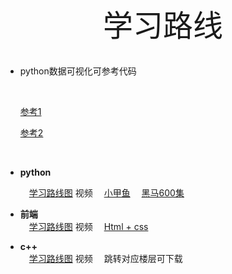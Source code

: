 <center><font face ="楷体" size =25>学习路线</font></center>

<br>

- python数据可视化可参考代码

  <br>

  [参考1](https://blog.csdn.net/fei347795790/article/details/89257220?utm_medium=distribute.pc_relevant.none-task-blog-BlogCommendFromMachineLearnPai2-1.nonecase&depth_1-utm_source=distribute.pc_relevant.none-task-blog-BlogCommendFromMachineLearnPai2-1.nonecase)

  

  [参考2](https://blog.csdn.net/qq_41205771/article/details/98947659?utm_medium=distribute.pc_relevant.none-task-blog-BlogCommendFromMachineLearnPai2-2.nonecase&depth_1-utm_source=distribute.pc_relevant.none-task-blog-BlogCommendFromMachineLearnPai2-2.nonecase)

<br>

- **python**  

  &emsp;[学习路线图](https://blog.csdn.net/whczbk/article/details/94393697)
  视频
  &emsp;[小甲鱼](https://www.bilibili.com/video/BV1xs411Q799?from=search&seid=11939358830604174045)
  &emsp;[黑马600集](https://www.bilibili.com/video/BV1ex411x7Em?p=101)  <br>

- **前端**  
  &emsp;[学习路线图](https://www.cnblogs.com/yizhipanghu/p/9770781.html)
  视频
  &emsp;[Html + css](https://www.bilibili.com/video/BV1pE411q7FU)  <br>

- **c++**  
  &emsp;[学习路线图](http://bbs.itheima.com/thread-338418-1-1.html)
  视频
  &emsp;跳转对应楼层可下载